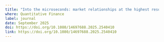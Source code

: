 ```yaml
---
title: "Into the microseconds: market relationships at the highest resolution using particle physics methodology"
where: Quantitative Finance
label: journal
date: September 2025
doi: https://doi.org/10.1080/14697688.2025.2540410
link: https://doi.org/10.1080/14697688.2025.2540410
---
```

